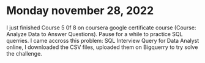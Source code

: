 # Monday november 28, 2022
I just finished Course 5 0f 8 on coursera google certificate course (Course: Analyze Data to Answer Questions). Pause for a while to practice SQL querries.
I came accross this problem: SQL Interview Query for Data Analyst online, I downloaded the CSV files, uploaded them on Bigquerry to try solve the challenge.
